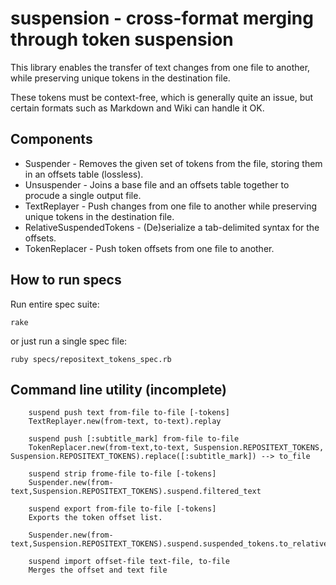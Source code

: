 # suspension - cross-format merging through token suspension

This library enables the transfer of text changes from one file to another,
while preserving unique tokens in the destination file.

These tokens must be context-free, which is generally quite an issue, but certain
formats such as Markdown and Wiki can handle it OK.

## Components

* Suspender - Removes the given set of tokens from the file, storing them in an
  offsets table (lossless).
* Unsuspender - Joins a base file and an offsets table together to procude a
  single output file.
* TextReplayer - Push changes from one file to another while preserving unique
  tokens in the destination file.
* RelativeSuspendedTokens - (De)serialize a tab-delimited syntax for the offsets.
* TokenReplacer - Push token offsets from one file to another.

## How to run specs

Run entire spec suite:

    rake

or just run a single spec file:

    ruby specs/repositext_tokens_spec.rb


## Command line utility (incomplete)

		suspend push text from-file to-file [-tokens]
		TextReplayer.new(from-text, to-text).replay

		suspend push [:subtitle_mark] from-file to-file
		TokenReplacer.new(from-text,to-text, Suspension.REPOSITEXT_TOKENS, Suspension.REPOSITEXT_TOKENS).replace([:subtitle_mark]) --> to_file

		suspend strip frome-file to-file [-tokens]
		Suspender.new(from-text,Suspension.REPOSITEXT_TOKENS).suspend.filtered_text

		suspend export from-file to-file [-tokens]
		Exports the token offset list.

		Suspender.new(from-text,Suspension.REPOSITEXT_TOKENS).suspend.suspended_tokens.to_relative.serialize

		suspend import offset-file text-file, to-file
		Merges the offset and text file
